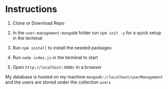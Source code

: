 # Instructions

1. Clone or Download Repo

2. In the ```user-management-mongoDB``` folder run ```npm init -y``` for a quick setup in the terminal

3. Run ```npm install``` to install the needed packages

4. Run ```node index.js``` in the terminal to start

5. Open ```http://localhost:3000/``` in a browser

My database is hosted on my machine ```mongodb://localhost/userManagement``` and the users are stored under the collection ```users```